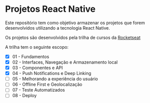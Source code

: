 # Projetos React Native

Este repositório tem como objetivo armazenar os projetos que forem desenvolvidos utilizando a tecnologia React Native.

Os projetos são desenvolvidos pela trilha de cursos da [Rocketseat](https://app.rocketseat.com.br/?type=ALL)

A trilha tem o seguinte escopo:

- [x] 01 - Fundamentos
- [x] 02 - Interfaces, Navegação e Armazenamento local
- [x] 03 - Componentes e API
- [x] 04 - Push Notifications e Deep Linking
- [ ] 05 - Melhorando a experiência do usuário
- [ ] 06 - Offline First e Geolocalização
- [ ] 07 - Teste Automatizados
- [ ] 08 - Deploy
